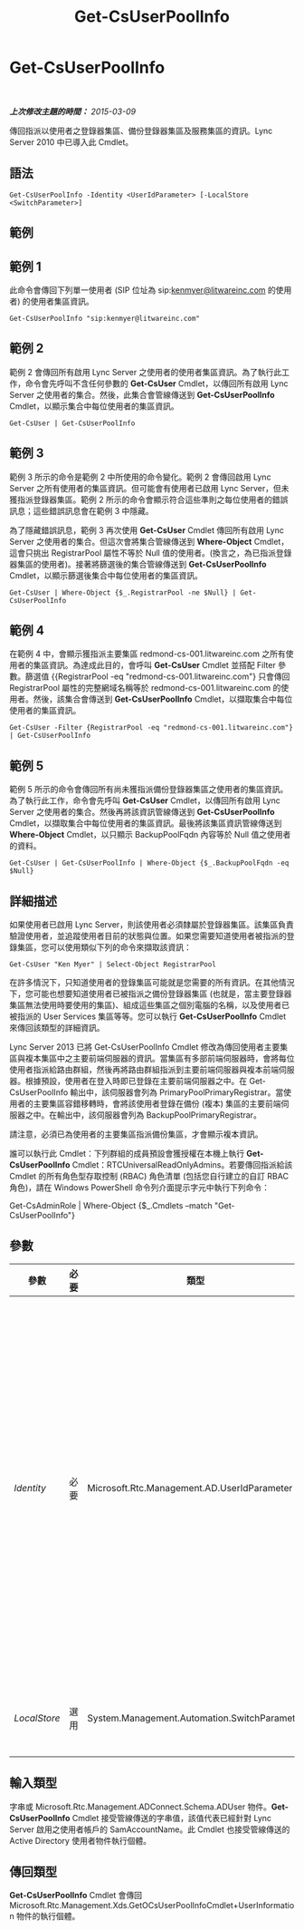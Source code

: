 ﻿---
title: Get-CsUserPoolInfo
TOCTitle: Get-CsUserPoolInfo
ms:assetid: 7be81a85-c536-4d5c-b866-af7380e45c0f
ms:mtpsurl: https://technet.microsoft.com/zh-tw/library/Gg398615(v=OCS.15)
ms:contentKeyID: 49291424
ms.date: 08/10/2015
mtps_version: v=OCS.15
ms.translationtype: HT
---

# Get-CsUserPoolInfo

 

_**上次修改主題的時間：** 2015-03-09_

傳回指派以使用者之登錄器集區、備份登錄器集區及服務集區的資訊。Lync Server 2010 中已導入此 Cmdlet。

## 語法

    Get-CsUserPoolInfo -Identity <UserIdParameter> [-LocalStore <SwitchParameter>]

## 範例

## 範例 1

此命令會傳回下列單一使用者 (SIP 位址為 sip:kenmyer@litwareinc.com 的使用者) 的使用者集區資訊。

    Get-CsUserPoolInfo "sip:kenmyer@litwareinc.com"

## 範例 2

範例 2 會傳回所有啟用 Lync Server 之使用者的使用者集區資訊。為了執行此工作，命令會先呼叫不含任何參數的 **Get-CsUser** Cmdlet，以傳回所有啟用 Lync Server 之使用者的集合。然後，此集合會管線傳送到 **Get-CsUserPoolInfo** Cmdlet，以顯示集合中每位使用者的集區資訊。

    Get-CsUser | Get-CsUserPoolInfo

## 範例 3

範例 3 所示的命令是範例 2 中所使用的命令變化。範例 2 會傳回啟用 Lync Server 之所有使用者的集區資訊。但可能會有使用者已啟用 Lync Server，但未獲指派登錄器集區。範例 2 所示的命令會顯示符合這些準則之每位使用者的錯誤訊息；這些錯誤訊息會在範例 3 中隱藏。

為了隱藏錯誤訊息，範例 3 再次使用 **Get-CsUser** Cmdlet 傳回所有啟用 Lync Server 之使用者的集合。但這次會將集合管線傳送到 **Where-Object** Cmdlet，這會只挑出 RegistrarPool 屬性不等於 Null 值的使用者。(換言之，為已指派登錄器集區的使用者)。接著將篩選後的集合管線傳送到 **Get-CsUserPoolInfo** Cmdlet，以顯示篩選後集合中每位使用者的集區資訊。

    Get-CsUser | Where-Object {$_.RegistrarPool -ne $Null} | Get-CsUserPoolInfo

## 範例 4

在範例 4 中，會顯示獲指派主要集區 redmond-cs-001.litwareinc.com 之所有使用者的集區資訊。為達成此目的，會呼叫 **Get-CsUser** Cmdlet 並搭配 Filter 參數。篩選值 {{RegistrarPool -eq "redmond-cs-001.litwareinc.com"} 只會傳回 RegistrarPool 屬性的完整網域名稱等於 redmond-cs-001.litwareinc.com 的使用者。然後，該集合會傳送到 **Get-CsUserPoolInfo** Cmdlet，以擷取集合中每位使用者的集區資訊。

    Get-CsUser -Filter {RegistrarPool -eq "redmond-cs-001.litwareinc.com"} | Get-CsUserPoolInfo

## 範例 5

範例 5 所示的命令會傳回所有尚未獲指派備份登錄器集區之使用者的集區資訊。為了執行此工作，命令會先呼叫 **Get-CsUser** Cmdlet，以傳回所有啟用 Lync Server 之使用者的集合。然後再將該資訊管線傳送到 **Get-CsUserPoolInfo** Cmdlet，以擷取集合中每位使用者的集區資訊。最後將該集區資訊管線傳送到 **Where-Object** Cmdlet，以只顯示 BackupPoolFqdn 內容等於 Null 值之使用者的資料。

    Get-CsUser | Get-CsUserPoolInfo | Where-Object {$_.BackupPoolFqdn -eq $Null}

## 詳細描述

如果使用者已啟用 Lync Server，則該使用者必須隸屬於登錄器集區。該集區負責驗證使用者，並追蹤使用者目前的狀態與位置。如果您需要知道使用者被指派的登錄集區，您可以使用類似下列的命令來擷取該資訊：

    Get-CsUser "Ken Myer" | Select-Object RegistrarPool

在許多情況下，只知道使用者的登錄集區可能就是您需要的所有資訊。在其他情況下，您可能也想要知道使用者已被指派之備份登錄器集區 (也就是，當主要登錄器集區無法使用時要使用的集區)、組成這些集區之個別電腦的名稱，以及使用者已被指派的 User Services 集區等等。您可以執行 **Get-CsUserPoolInfo** Cmdlet 來傳回該類型的詳細資訊。

Lync Server 2013 已將 Get-CsUserPoolInfo Cmdlet 修改為傳回使用者主要集區與複本集區中之主要前端伺服器的資訊。當集區有多部前端伺服器時，會將每位使用者指派給路由群組，然後再將路由群組指派到主要前端伺服器與複本前端伺服器。根據預設，使用者在登入時即已登錄在主要前端伺服器之中。在 Get-CsUserPoolInfo 輸出中，該伺服器會列為 PrimaryPoolPrimaryRegistrar。當使用者的主要集區容錯移轉時，會將該使用者登錄在備份 (複本) 集區的主要前端伺服器之中。在輸出中，該伺服器會列為 BackupPoolPrimaryRegistrar。

請注意，必須已為使用者的主要集區指派備份集區，才會顯示複本資訊。

誰可以執行此 Cmdlet：下列群組的成員預設會獲授權在本機上執行 **Get-CsUserPoolInfo** Cmdlet：RTCUniversalReadOnlyAdmins。若要傳回指派給該 Cmdlet 的所有角色型存取控制 (RBAC) 角色清單 (包括您自行建立的自訂 RBAC 角色)，請在 Windows PowerShell 命令列介面提示字元中執行下列命令：

Get-CsAdminRole | Where-Object {$\_.Cmdlets –match "Get-CsUserPoolInfo"}

## 參數


<table>
<colgroup>
<col style="width: 25%" />
<col style="width: 25%" />
<col style="width: 25%" />
<col style="width: 25%" />
</colgroup>
<thead>
<tr class="header">
<th>參數</th>
<th>必要</th>
<th>類型</th>
<th>說明</th>
</tr>
</thead>
<tbody>
<tr class="odd">
<td><p><em>Identity</em></p></td>
<td><p>必要</p></td>
<td><p>Microsoft.Rtc.Management.AD.UserIdParameter</p></td>
<td><p>表示要擷取其使用者集區資訊之使用者的 Identity。您可以使用下列四種格式的其中一種來指定 Identity：1) 使用者的 SIP 位址；2) 使用者的使用者主體名稱 (UPN)；3) 使用者的網域名稱和登入名稱，必須是「網域\登入」格式 (例如 litwareinc\kenmyer)；4) 使用者的 Active Directory 網域服務 顯示名稱 (如 Ken Myer)。您也可以利用使用者的 Active Directory 辨別名稱來參考使用者帳戶。</p>
<p>使用「顯示名稱」做為使用者 Identity 時，可以使用星號 (*) 萬用字元。例如，Identity &quot;* Smith&quot; 會傳回姓氏結尾為字串值 &quot; Smith&quot; 之使用者的資訊。</p></td>
</tr>
<tr class="even">
<td><p><em>LocalStore</em></p></td>
<td><p>選用</p></td>
<td><p>System.Management.Automation.SwitchParameter</p></td>
<td><p>從中央管理存放區的本機複本擷取使用者集區資訊，而非從中央管理存放區本身擷取。</p></td>
</tr>
</tbody>
</table>


## 輸入類型

字串或 Microsoft.Rtc.Management.ADConnect.Schema.ADUser 物件。**Get-CsUserPoolInfo** Cmdlet 接受管線傳送的字串值，該值代表已經針對 Lync Server 啟用之使用者帳戶的 SamAccountName。此 Cmdlet 也接受管線傳送的 Active Directory 使用者物件執行個體。

## 傳回類型

**Get-CsUserPoolInfo** Cmdlet 會傳回 Microsoft.Rtc.Management.Xds.GetOCsUserPoolInfoCmdlet+UserInformation 物件的執行個體。

